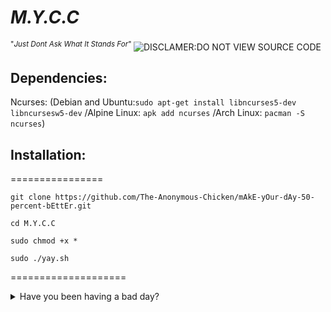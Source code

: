 # *M.Y.C.C*
<sup> "*Just Dont Ask What It Stands For*" </sup>
![DISCLAMER:DO NOT VIEW SOURCE CODE](https://github.com/The-Anonymous-Chicken/T.S.W.M.Y.C/blob/main/src/md/F002652C-DAFD-4013-852B-BB79620DDCA1.png)

## Dependencies:
Ncurses:
(Debian and Ubuntu:`sudo apt-get install libncurses5-dev libncursesw5-dev` /Alpine Linux: `apk add ncurses` /Arch Linux: `pacman -S ncurses`)

## Installation:
================

`git clone https://github.com/The-Anonymous-Chicken/mAkE-yOur-dAy-50-percent-bEttEr.git`
 

`cd M.Y.C.C`

 `sudo chmod +x *`

`sudo ./yay.sh`

====================
<details>
<summary>Have you been having a bad day?</summary>
<br>
<details>
<summary>Do you feel like this day just can't possibly get any worse?</summary>
<br>
  
Well, then guess what! This is just the script for you!
  
  <details>
<summary> But, How do I Install it?</summary>
<br>
Just clone the repository, cd to it, enable execution perm, and run `./yay.sh`
    <details>
<summary>Can I copy and use the code?</summary>
<br>
Yes. You techincally can, and we will glady do everything in our power to stop you! ☻☻☻
</details>

</details>

</details>
</details>
